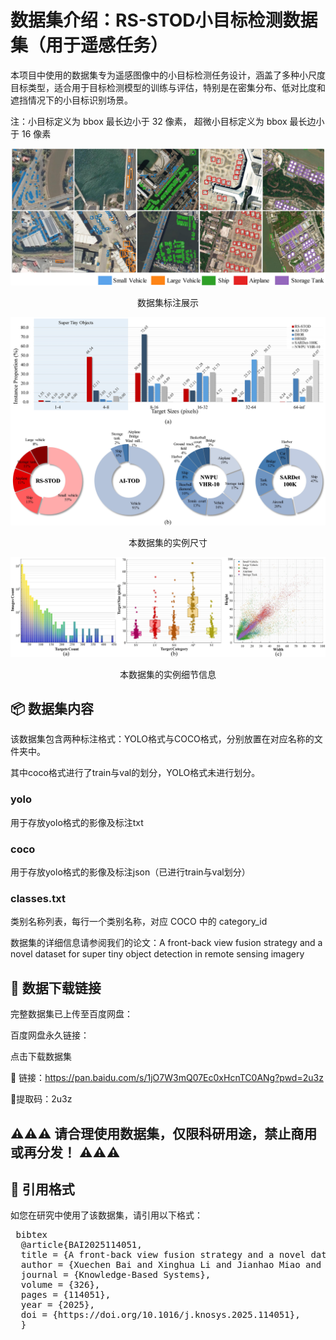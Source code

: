 # 数据集介绍：RS-STOD小目标检测数据集（用于遥感任务）
本项目中使用的数据集专为遥感图像中的小目标检测任务设计，涵盖了多种小尺度目标类型，适合用于目标检测模型的训练与评估，特别是在密集分布、低对比度和遮挡情况下的小目标识别场景。

注：小目标定义为 bbox 最长边小于 32 像素， 超微小目标定义为 bbox 最长边小于 16 像素

![image](https://github.com/lixinghua5540/FBVF-YOLO/blob/master/RS-STOD_Dataset/images/Dataset_images.jpg)
<p align="center">数据集标注展示<p>

![image](https://github.com/lixinghua5540/FBVF-YOLO/blob/master/RS-STOD/images/Percentage%20of%20each%20category.jpg)
<p align="center">本数据集的实例尺寸<p>

![image](https://github.com/lixinghua5540/FBVF-YOLO/blob/master/RS-STOD/images/RS-STOD%20labelling%20details.jpg)
<p align="center">本数据集的实例细节信息<p>

## 📦 数据集内容
该数据集包含两种标注格式：YOLO格式与COCO格式，分别放置在对应名称的文件夹中。

其中coco格式进行了train与val的划分，YOLO格式未进行划分。

### yolo

用于存放yolo格式的影像及标注txt

### coco

用于存放yolo格式的影像及标注json（已进行train与val划分）

### classes.txt

类别名称列表，每行一个类别名称，对应 COCO 中的 category_id

数据集的详细信息请参阅我们的论文：A front-back view fusion strategy and a novel dataset for super tiny object detection in remote sensing imagery

## 🔗 数据下载链接
完整数据集已上传至百度网盘：

百度网盘永久链接：

点击下载数据集

📎 链接：https://pan.baidu.com/s/1jO7W3mQ07Ec0xHcnTC0ANg?pwd=2u3z 

🔑提取码：2u3z 

## ⚠️⚠️⚠️ 请合理使用数据集，仅限科研用途，禁止商用或再分发！ ⚠️⚠️⚠️


## 📄 引用格式
如您在研究中使用了该数据集，请引用以下格式：

<pre> bibtex 
  @article{BAI2025114051, 
  title = {A front-back view fusion strategy and a novel dataset for super tiny object detection in remote sensing imagery}, 
  author = {Xuechen Bai and Xinghua Li and Jianhao Miao and Huanfeng Shen}, 
  journal = {Knowledge-Based Systems},
  volume = {326}, 
  pages = {114051}, 
  year = {2025}, 
  doi = {https://doi.org/10.1016/j.knosys.2025.114051}, 
  }  </pre>
